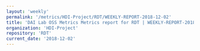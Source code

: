 ```yaml
---
layout: 'weekly'
permalink: '/metrics/HDI-Project/RDT/WEEKLY-REPORT-2018-12-02'
title: 'DAI Lab OSS Metrics Metrics report for RDT | WEEKLY-REPORT-2018-12-02'
organization: 'HDI-Project'
repository: 'RDT'
current_date: '2018-12-02'
---
```

